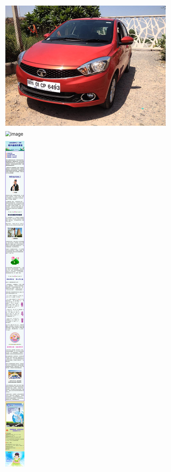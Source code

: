 


![image](https://raw.githubusercontent.com/zztianx1x/zztianx1x.github.io/master/aad.jpg)

![image](https://static.carsdn.co/cldstatic/wp-content/uploads/HP2020JeepGladiator-e1579802766958.jpg)

![image](https://raw.githubusercontent.com/zztianx1x/zztianx1x.github.io/master/12345.jpg)


